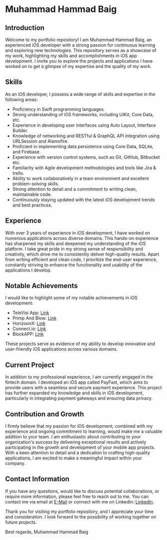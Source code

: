 # Muhammad Hammad Baig

## Introduction
Welcome to my portfolio repository! I am Muhammad Hammad Baig, an experienced iOS developer with a strong passion for continuous learning and exploring new technologies. This repository serves as a showcase of my work, highlighting my skills and accomplishments in iOS app development. I invite you to explore the projects and applications I have worked on to get a glimpse of my expertise and the quality of my work.

## Skills
As an iOS developer, I possess a wide range of skills and expertise in the following areas:

- Proficiency in Swift programming languages.
- Strong understanding of iOS frameworks, including UIKit, Core Data, etc.
- Experience in developing user interfaces using Auto Layout, Interface Builder.
- Knowledge of networking and RESTful & GraphQL API integration using URLSession and Alamofire.
- Proficient in implementing data persistence using Core Data, SQLite, and Firebase.
- Experience with version control systems, such as Git, GitHub, Bitbucket etc.
- Familiarity with Agile development methodologies and tools like Jira & trello.
- Ability to work collaboratively in a team environment and excellent problem-solving skills.
- Strong attention to detail and a commitment to writing clean, maintainable code.
- Continuously staying updated with the latest iOS development trends and best practices.


## Experience
With over 3 years of experience in iOS development, I have worked on numerous applications across diverse domains. This hands-on experience has sharpened my skills and deepened my understanding of the iOS platform. I take great pride in my strong sense of responsibility and creativity, which drive me to consistently deliver high-quality results. Apart from writing efficient and clean code, I prioritize the end-user experience, constantly striving to enhance the functionality and usability of the applications I develop.

## Notable Achievements
I would like to highlight some of my notable achievements in iOS development:

- TeleVisi App: [Link](https://apps.apple.com/pk/app/televisiapp/id1610575490)
- Primp And Blow: [Link](https://apps.apple.com/ca/app/primp-and-blow/id921704948)
- HorizoonX: [Link](https://apps.apple.com/app/horizoonx/id1644369728)
- Connect.io: [Link](https://apps.apple.com/us/app/connect-io/id1593871121)
- BlockAPP: [Link](https://apps.apple.com/pk/app/blockapp-2/id1305739077)

These projects serve as evidence of my ability to develop innovative and user-friendly iOS applications across various domains.

## Current Project
In addition to my professional experience, I am currently engaged in the fintech domain. I developed an iOS app called PayFast, which aims to provide users with a seamless and secure payment experience. This project has further expanded my knowledge and skills in iOS development, particularly in integrating payment gateways and ensuring data privacy.

## Contribution and Growth
I firmly believe that my passion for iOS development, combined with my experience and ongoing commitment to learning, would make me a valuable addition to your team. I am enthusiastic about contributing to your organization's success by delivering exceptional results and actively participating in the growth and development of your mobile app projects. With a keen attention to detail and a dedication to crafting high-quality applications, I am excited to make a meaningful impact within your company.

## Contact Information
If you have any questions, would like to discuss potential collaborations, or require more information, please feel free to reach out to me. You can contact me via email at [E-Mail](mirxahmmad85@gmail.com) or connect with me on LinkedIn: [LinkedIn](https://www.linkedin.com/in/mhammadbaig/).

Thank you for visiting my portfolio repository, and I appreciate your time and consideration. I look forward to the possibility of working together on future projects.

Best regards,
Muhammad Hammad Baig
